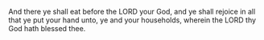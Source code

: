 And there ye shall eat before the LORD your God, and ye shall rejoice in all that ye put your hand unto, ye and your households, wherein the LORD thy God hath blessed thee.
